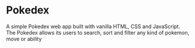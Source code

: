 # Pokedex
A simple Pokedex web app built with vanilla HTML, CSS and JavaScript. The Pokedex allows its users to search, sort and filter any kind of pokemon, move or ability
